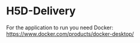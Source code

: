 # H5D-Delivery

For the application to run you need Docker: https://www.docker.com/products/docker-desktop/
